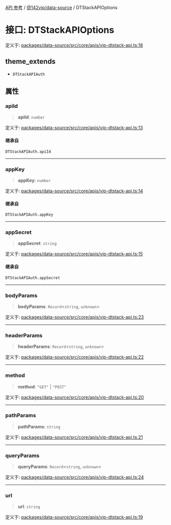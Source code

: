 [API 参考](../../../index.md) / [@142vip/data-source](../index.md) / DTStackAPIOptions

# 接口: DTStackAPIOptions

定义于: [packages/data-source/src/core/apis/vip-dtstack-api.ts:18](https://github.com/142vip/core-x/blob/d978b443ed1221c42602080459c0a22aae31b2d5/packages/data-source/src/core/apis/vip-dtstack-api.ts#L18)

## theme_extends

- `DTStackAPIAuth`

## 属性

### apiId

> **apiId**: `number`

定义于: [packages/data-source/src/core/apis/vip-dtstack-api.ts:13](https://github.com/142vip/core-x/blob/d978b443ed1221c42602080459c0a22aae31b2d5/packages/data-source/src/core/apis/vip-dtstack-api.ts#L13)

#### 继承自

`DTStackAPIAuth.apiId`

***

### appKey

> **appKey**: `number`

定义于: [packages/data-source/src/core/apis/vip-dtstack-api.ts:14](https://github.com/142vip/core-x/blob/d978b443ed1221c42602080459c0a22aae31b2d5/packages/data-source/src/core/apis/vip-dtstack-api.ts#L14)

#### 继承自

`DTStackAPIAuth.appKey`

***

### appSecret

> **appSecret**: `string`

定义于: [packages/data-source/src/core/apis/vip-dtstack-api.ts:15](https://github.com/142vip/core-x/blob/d978b443ed1221c42602080459c0a22aae31b2d5/packages/data-source/src/core/apis/vip-dtstack-api.ts#L15)

#### 继承自

`DTStackAPIAuth.appSecret`

***

### bodyParams

> **bodyParams**: `Record`\<`string`, `unknown`\>

定义于: [packages/data-source/src/core/apis/vip-dtstack-api.ts:23](https://github.com/142vip/core-x/blob/d978b443ed1221c42602080459c0a22aae31b2d5/packages/data-source/src/core/apis/vip-dtstack-api.ts#L23)

***

### headerParams

> **headerParams**: `Record`\<`string`, `unknown`\>

定义于: [packages/data-source/src/core/apis/vip-dtstack-api.ts:22](https://github.com/142vip/core-x/blob/d978b443ed1221c42602080459c0a22aae31b2d5/packages/data-source/src/core/apis/vip-dtstack-api.ts#L22)

***

### method

> **method**: `"GET"` \| `"POST"`

定义于: [packages/data-source/src/core/apis/vip-dtstack-api.ts:20](https://github.com/142vip/core-x/blob/d978b443ed1221c42602080459c0a22aae31b2d5/packages/data-source/src/core/apis/vip-dtstack-api.ts#L20)

***

### pathParams

> **pathParams**: `string`

定义于: [packages/data-source/src/core/apis/vip-dtstack-api.ts:21](https://github.com/142vip/core-x/blob/d978b443ed1221c42602080459c0a22aae31b2d5/packages/data-source/src/core/apis/vip-dtstack-api.ts#L21)

***

### queryParams

> **queryParams**: `Record`\<`string`, `unknown`\>

定义于: [packages/data-source/src/core/apis/vip-dtstack-api.ts:24](https://github.com/142vip/core-x/blob/d978b443ed1221c42602080459c0a22aae31b2d5/packages/data-source/src/core/apis/vip-dtstack-api.ts#L24)

***

### url

> **url**: `string`

定义于: [packages/data-source/src/core/apis/vip-dtstack-api.ts:19](https://github.com/142vip/core-x/blob/d978b443ed1221c42602080459c0a22aae31b2d5/packages/data-source/src/core/apis/vip-dtstack-api.ts#L19)
